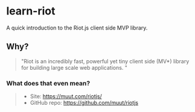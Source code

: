 learn-riot
==========

A quick introduction to the Riot.js client side MVP library.

## Why?

> "Riot is an incredibly fast, powerful yet tiny client side (MV*)
library for building large scale web applications. "

### What does that even mean?


> - Site: https://muut.com/riotjs/
> - GitHub repo: https://github.com/muut/riotjs
